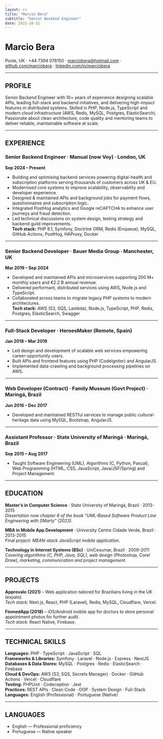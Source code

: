```yaml
---
layout: cv
title: "Marcio Bera"
subtitle: "Senior Backend Engineer"
date: 2025-10-31
---
```


# Marcio Bera  
Poole, UK · +44 7394 078150 · marciobera@hotmail.com · [github.com/marciobera](https://github.com/marciobera) · [linkedin.com/in/marciobera](https://linkedin.com/in/marciobera)

---

## PROFILE  
Senior Backend Engineer with 10+ years of experience designing scalable APIs, leading full-stack and backend initiatives, and delivering high-impact features in distributed systems. Skilled in PHP, Node.js, TypeScript and modern cloud infrastructure (AWS, Redis, MySQL, Postgres, ElasticSearch). Passionate about clean architecture, code quality and mentoring teams to deliver reliable, maintainable software at scale.

---

## EXPERIENCE  

### Senior Backend Engineer · Manual (now Voy) · London, UK  
**Sep 2024 – Present**  
- Building and optimising backend services powering digital-health and subscription platforms serving thousands of customers across UK & EU.  
- Modernised core systems to improve scalability, observability and developer experience.  
- Designed & maintained APIs and background jobs for payment flows, questionnaires and subscription logic.  
- Integrated PostHog analytics and Google reCAPTCHA to enhance user journeys and fraud detection.  
- Led technical discussions on system design, testing strategy and backend guild improvements.  
**Tech stack:** PHP 8.1, Symfony, Doctrine ORM, Redis (Enqueue), MySQL, GitHub Actions, PostHog, HAProxy, Docker

---

### Senior Backend Developer · Bauer Media Group · Manchester, UK  
**Mar 2019 – Sep 2024**  
- Developed and maintained APIs and microservices supporting 200 M+ monthly users and €2.2 B annual revenue.  
- Delivered performant, distributed services using AWS, Node.js and TypeScript.  
- Collaborated across teams to migrate legacy PHP systems to modern architectures.  
**Tech stack:** AWS (S3, SQS, Lambda), Node.js, TypeScript, PHP, Redis, Postgres, ElasticSearch, Swagger

---

### Full-Stack Developer · HeroesMaker (Remote, Spain)  
**Jan 2018 – Mar 2019**  
- Led design and development of scalable web services empowering career-opportunity users.  
- Built APIs and frontend features using PHP (CodeIgniter) and AngularJS.  
- Implemented data-crawling and background processing pipelines on AWS.

---

### Web Developer (Contract) · Family Museum (Govt Project) · Maringá, Brazil  
**Jun 2016 – Dec 2017**  
- Developed and maintained RESTful services to manage public cultural-heritage data using MySQL, Bootstrap, AngularJS.

---

### Assistant Professor · State University of Maringá · Maringá, Brazil  
**Sep 2015 – Aug 2017**  
- Taught Software Engineering (UML), Algorithms (C, Python, Pascal), Web Programming (HTML, CSS, JavaScript, Java/JSF/Spring) and Project Management.

---

## EDUCATION  
**Master’s in Computer Science** · State University of Maringá, Brazil · 2013-2015  
_Dissertation now chapter 6 of the book “UML-Based Software Product Line Engineering with SMarty” (2023)._  

**MBA in Mobile App Development** · University Centre Cidade Verde, Brazil · 2013-2015  
_Final project: MEAN-stack JavaScript mobile application._  

**Technology in Internet Systems (BSc)** · UniCesumar, Brazil · 2009-2011  
_Covering algorithms (C, PHP, Java, SQL), web design (Photoshop, Corel Draw), marketing, communication and project management._

---

## PROJECTS  
**Approvalo (2021)** – Web application tailored for Brazilians living in the UK (expats).  
_Tech stack:_ Next.js, React, PHP (Laravel), Redis, MySQL, Cloudflare, Vercel.

**FinmedApp (2018)** – iOS/Android mobile app for doctors to store personal appointment photos for further audit.  
_Tech stack:_ React Native, Firebase.

---

## TECHNICAL SKILLS  
**Languages:** PHP · TypeScript · JavaScript · SQL  
**Frameworks & Libraries:** Symfony · Laravel · Node.js · Express · NestJS  
**Databases & Data Stores:** MySQL · Postgres · Redis · ElasticSearch · Firebase  
**Cloud & DevOps:** AWS (S3, SQS, Secrets Manager) · Docker · GitHub Actions · Vercel · Cloudflare  
**Testing:** PHPUnit · Codeception · Jest  
**Practices:** REST APIs · Clean Code · OOP · System Design · Full-Stack  
**Languages:** English (Professional) · Portuguese (Native)

---

## LANGUAGES  
- English — Professional proficiency  
- Portuguese — Native speaker  

